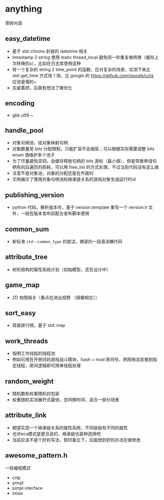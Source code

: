 # anything
零碎内容

## easy_datetime
- 基于 std::chrono 封装的 datetime 相关
- timestamp 2 string 使用 static thread_local 避免同一秒重复做转换（缓存上次转换的s），比如在日志库使用这种
- 有一个复杂的 string 2 time_point 的函数，应对复杂的场景，实测下来比 std::get_time 方式快 1 倍，比 google 的 https://github.com/google/cctz 应该是慢的~
- 先留着把，后面有想法了做优化

## encoding
- gbk utf8 ~

## **handle_pool**
- 对象句柄池，给对象映射句柄
- 对象数量受 bits 分配限制，只能扩容不会缩容；可以根据实际需要调整 bits enum 值维护多个池子
- 为了尽量避免空洞，会缓存释放句柄的 bits 游标（最小值），但是导致申请句柄有向后遍历的损耗，可以用 free_list 的方式处理，不过当前代码没有这么做
- 注意不是对象池，对象的分配还是在外面的
- 示例展示了使用对象句柄池给继承链关系的游戏对象生成运行时id

## publishing_version
- python 代码，解析版本号，基于 version.template 重写一个 version.h 文件，一般在版本发布前配合发布脚本使用

## common_sum
- 新标准 `std::common_type` 的尝试，摘录的一段语法糖代码

## **attribute_tree**
- 树形结构的属性系统计划（初始模型，还在设计中）

## **game_map**
- 2D 地图相关（重点在进出视野 （镜像相交））

## sort_easy
- 简易排行榜，基于 std::map

## work_threads
- 指明工作线程的线程池
- 例如可用在开房间的游戏战斗模块，hash + mod 房间号，把网络消息推到指定线程，房间逻辑即可用单线程处理

## random_weight
- 随机数和权重随机的包装
- 权重随机实测展开式最快，空间换时间，适合一部分场景

## attribute_link
- 期望实现一个继承链关系的属性系统，不同层级有不同的属性
- 也许ecs模式是更合适的，继承链也是种选择吧
- 当前应该不是个好的写法，暂时备忘下，后面想到好的办法在做修改

## awesome_pattern.h
一些编程模式
- crtp
- pimpl
- pimpl interface
- mixin
